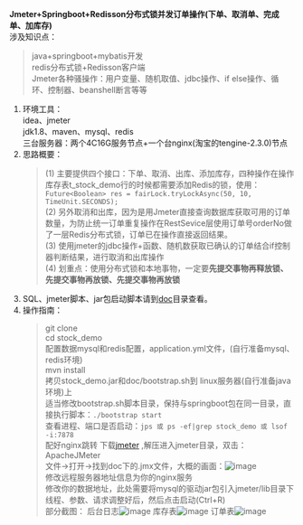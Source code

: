 **Jmeter+Springboot+Redisson分布式锁并发订单操作(下单、取消单、完成单、加库存)**<br>
涉及知识点：<br>
   > java+springboot+mybatis开发<br>
   > redis分布式锁+Redisson客户端<br>
   > Jmeter各种骚操作：用户变量、随机取值、jdbc操作、if else操作、循环、控制器、beanshell断言等等<br> 
1. 环境工具：<br>
   idea、jmeter<br>
   jdk1.8、maven、mysql、redis<br>
   三台服务器：两个4C16G服务节点+一个台nginx(淘宝的tengine-2.3.0)节点<br>
2. 思路概要：<br>
   >(1) 主要提供四个接口：下单、取消、出库、添加库存，四种操作在操作库存表t_stock_demo行的时候都需要添加Redis的锁，使用：``Future<Boolean> res = fairLock.tryLockAsync(50, 10, TimeUnit.SECONDS);``<br>
   >(2) 另外取消和出库，因为是用Jmeter直接查询数据库获取可用的订单数量，为防止统一订单重复操作在RestSevice层使用订单号orderNo做了一层Redis分布式锁，订单已在操作直接返回结果。<br>
   >(3) 使用jmeter的jdbc操作+函数、随机数获取已确认的订单结合if控制器判断结果，进行取消和出库操作<br>
   >(4) 划重点：使用分布式锁和本地事物，一定要**先提交事物再释放锁、先提交事物再放锁、先提交事物再放锁**<br>
3. SQL、jmeter脚本、jar包启动脚本请到[doc]()目录查看。
4. 操作指南：
   > git clone   <br>
   > cd stock_demo  <br>
   > 配置数据mysql和redis配置，application.yml文件，(自行准备mysql、redis环境) <br>
   > mvn install <br>
   > 拷贝stock_demo.jar和doc/bootstrap.sh到 linux服务器(自行准备java环境)上 <br>
   > 适当修改bootstrap.sh脚本目录，保持与springboot包在同一目录，直接执行脚本：``./bootstrap start`` <br>
   > 查看进程、端口是否启动：``jps 或 ps -ef|grep stock_demo 或 lsof -i:7878``<br>
   > 配好nginx跳转
   > 下载[jmeter](http://jmeter.apache.org/download_jmeter.cgi) ,解压进入jmeter目录，双击：ApacheJMeter<br>
   > 文件->打开->找到doc下的.jmx文件，大概的画面：![image]()<br>
   > 修改远程服务器地址信息为你的nginx服务<br>
   > 修改你的数据地址，此处需要将mysql的驱动jar包引入jmeter/lib目录下<br>
   > 线程、参数、请求调整好后，然后点击启动(Ctrl+R)<br>
   部分截图：
   后台日志![image]()
   库存表![image]()
   订单表![image]()
   
